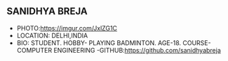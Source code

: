 ## SANIDHYA BREJA
- PHOTO:https://imgur.com/JxlZG1C
- LOCATION: DELHI,INDIA
- BIO: STUDENT. HOBBY- PLAYING BADMINTON. AGE-18. COURSE-COMPUTER ENGINEERING 
-GITHUB:https://github.com/sanidhyabreja
